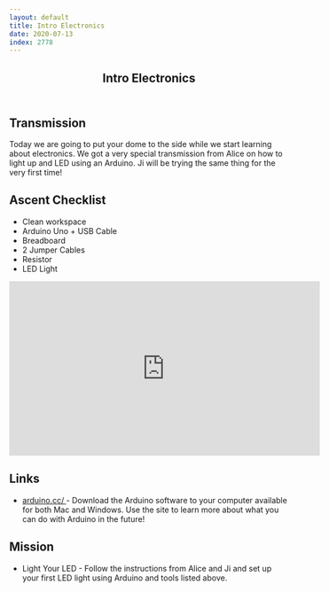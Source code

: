 ```yaml
---
layout: default
title: Intro Electronics
date: 2020-07-13
index: 2778
---
```


<article id="Class">
        <header>
                <h1>Intro Electronics</h1>
        </header>
        <div class="class-transmission">
                <h2>Transmission</h2>
                <p>Today we are going to put your dome to the side while we start learning about electronics. We got a very special transmission from Alice on how to light up and LED using an Arduino. Ji will be trying the same thing for the very first time!</p>
        </div>
        <div class="class-ascent_checklist">
                <h2>Ascent Checklist</h2>
                <ul>
                        <li data-icon="✨">Clean workspace</li>
                        <li data-icon="🔆">Arduino Uno + USB Cable</li>
                        <li data-icon="🍞">Breadboard</li>
                        <li data-icon="⛓">2 Jumper Cables</li>
                        <li data-icon="〰️">Resistor</li>
                        <li data-icon="💡">LED Light</li>
                </ul>
        </div>
        <div class="video">
                <iframe width="560" height="315" src="https://www.youtube.com/embed/SyGI_X3QtW4" frameborder="0" allow="accelerometer; autoplay; encrypted-media; gyroscope; picture-in-picture" allowfullscreen></iframe>
        </div>
        <div class="class-links">
                <h2>Links</h2>
                <ul>
                        <li data-icon="👽"><a href="https://www.arduino.cc/" target="_blank">arduino.cc/ </a> - Download the Arduino software to your computer available for both Mac and Windows. Use the site to learn more about what you can do with Arduino in the future!</li>
                </ul>
        </div>
        <div class="class-mission">
                <h2>Mission</h2>
                <ul>
                        <li data-icon="💡">
                                <p><span class="strong">Light Your LED</span> - Follow the instructions from Alice and Ji and set up your first LED light using Arduino and tools listed above.  </p>
                        </li>
                </ul>
        </div>
</article>